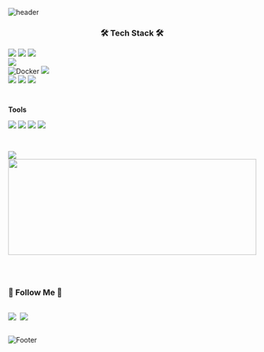 ![header](https://capsule-render.vercel.app/api?type=waving&color=F8E2CF&text=Suyeon%20Park&height=150&animation=fadeIn&fontAlignY=35&fontSize=30&fontColor=f9aa9e)

<div align="center">
<h3>🛠 Tech Stack 🛠</h3>
<div style="display:flex; flex-direction:column; align-items:flex-start;">
  <!-- Language -->
<!--   <p><strong>Language</strong></p> -->
  <div>
    <img src="https://img.shields.io/badge/Java-F3DB99?style=for-the-badge&logo=openjdk&logoColor=white"> 
    <img src="https://img.shields.io/badge/Python-A8C0E6?style=for-the-badge&logo=Python&logoColor=white">
    <img src=https://img.shields.io/badge/C-C6B3D8?style=for-the-badge&logo=c&logoColor=white>
<!--     <img src="https://img.shields.io/badge/HTML5-F7A69E가?style=for-the-badge&logo=html5&logoColor=white">
    <img src="https://img.shields.io/badge/CSS3-82B9DD?style=for-the-badge&logo=css3&logoColor=white">  -->
  </div>
  <!-- Database -->
<!--   <p><strong>Database</strong></p> -->
  <div>
    <img src="https://img.shields.io/badge/mysql-5A85A9?style=for-the-badge&logo=mysql&logoColor=white"> 
  </div>
<!--   <p><strong>Server</strong></p> -->
  <div>
    <img alt="Docker" src ="https://img.shields.io/badge/Docker-E8BFD2.svg?&style=for-the-badge&logo=Docker&logoColor=white"/>
    <img src="https://img.shields.io/badge/Amazon AWS-DFA2A2?style=for-the-badge&logo=amazon aws&logoColor=white">
  </div>
  <!-- Framework -->
<!--   <p><strong>Framework</strong></p> -->
  <div>
    <img src="https://img.shields.io/badge/django-4F7263?style=for-the-badge&logo=django&logoColor=white">
    <img src="https://img.shields.io/badge/Spring Boot-B0D6A2?style=for-the-badge&logo=spring boot&logoColor=white">
    <img src="https://img.shields.io/badge/react-D0D8DE?style=for-the-badge&logo=react&logoColor=black">
  </div>
  <!-- Others -->
  <p></p>
  <p><strong>Tools</strong></p>
  <div>
    <img src ="https://img.shields.io/badge/Slack-815E7F.svg?&style=for-the-badge&logo=Slack&logoColor=white">
    <img src ="https://img.shields.io/badge/Notion-666666.svg?&style=for-the-badge&logo=Notion&logoColor=white">
    <img src ="https://img.shields.io/badge/Figma-C95E5E.svg?&style=for-the-badge&logo=Figma&logoColor=white">
    <img src ="https://img.shields.io/badge/PostMan-BE8666.svg?&style=for-the-badge&logo=Postman&logoColor=white">
  </div>

---
 <p align="center">

<a href="https://github.com/suyeonnii">
  <img align="left" src="https://github-readme-stats.vercel.app/api?username=suyeonnii&include_all_commits=true&show_icons=true&theme=default&title_color=dd9187&text_color=c099a3&icon_color=dd9187&layout=compact&count_private=true" />
</a>
<a href="https://github.com/suyeonnii">
  <img align="left" src="https://render.gitanimals.org/farms/suyeonnii" width="505" height="195"/>
</a>

<br clear="left"/>
</p>

---

<h3 align="center"> 🐣 Follow Me 🐣 </h3>
<p align="center">
  <a href="https://velog.io/@suyeoni"><img src="https://img.shields.io/badge/Tech%20Blog-BDE6D6.svg?style=for-the-badge&logo=Vimeo&logoColor=white&link=https://velog.io/@suyeoni"/></a>&nbsp
  <a href="mailto:suyeon9288@gmail.com"><img src="https://img.shields.io/badge/Gmail-F8A39A.svg?style=for-the-badge&logo=Gmail&logoColor=white&link=suyeon9288@gmail.com"/></a>
</p>

![Footer](https://capsule-render.vercel.app/api?type=waving&color=F8E2CF&height=100&section=footer)
  <br>
</div>

